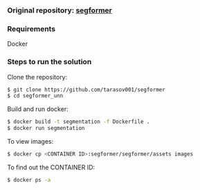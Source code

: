 
### Original repository: [segformer](https://github.com/fajilatun/segformer)

### Requirements
Docker

### Steps to run the solution

Clone the repository:
```bash
$ git clone https://github.com/tarasov001/segformer
$ cd segformer_unn
```

Build and run docker:
```bash
$ docker build -t segmentation -f Dockerfile .
$ docker run segmentation
```

To view images:
```bash
$ docker cp <CONTAINER ID>:segformer/segformer/assets images
```

To find out the CONTAINER ID:
```bash
$ docker ps -a
```
